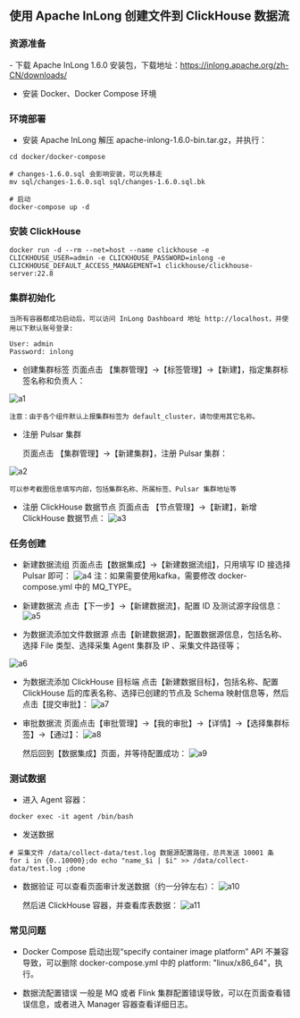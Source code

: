 ## 使用 Apache InLong 创建文件到 ClickHouse 数据流


### 资源准备

​- 下载 Apache InLong 1.6.0 安装包，下载地址：https://inlong.apache.org/zh-CN/downloads/
- 安装 Docker、Docker Compose 环境

### 环境部署

- 安装 Apache InLong 解压 apache-inlong-1.6.0-bin.tar.gz，并执行：

```
cd docker/docker-compose

# changes-1.6.0.sql 会影响安装，可以先移走
mv sql/changes-1.6.0.sql sql/changes-1.6.0.sql.bk

# 启动
docker-compose up -d

```


### 安装 ClickHouse
```
docker run -d --rm --net=host --name clickhouse -e CLICKHOUSE_USER=admin -e CLICKHOUSE_PASSWORD=inlong -e CLICKHOUSE_DEFAULT_ACCESS_MANAGEMENT=1 clickhouse/clickhouse-server:22.8
```

### 集群初始化
    当所有容器都成功启动后，可以访问 InLong Dashboard 地址 http://localhost，并使用以下默认账号登录:
```
User: admin
Password: inlong
```

- 创建集群标签
    页面点击 【集群管理】->【标签管理】->【新建】，指定集群标签名称和负责人：

![a1](./res/a1.jpg)

    注意：由于各个组件默认上报集群标签为 default_cluster，请勿使用其它名称。

- 注册 Pulsar 集群

    页面点击 【集群管理】->【新建集群】，注册 Pulsar 集群：

![a2](./res/a2.jpg)

    可以参考截图信息填写内部，包括集群名称、所属标签、Pulsar 集群地址等

- 注册 ClickHouse 数据节点
    页面点击 【节点管理】→【新建】，新增 ClickHouse 数据节点：
![a3](./res/a3.jpeg)

### 任务创建
- 新建数据流组
    页面点击【数据集成】→【新建数据流组】，只用填写 ID 接选择 Pulsar 即可：
![a4](./res/a4.jpeg)
    注：如果需要使用kafka，需要修改 docker-compose.yml 中的 MQ_TYPE。

- 新建数据流
    点击【下一步】→【新建数据流】，配置 ID 及测试源字段信息：
![a5](./res/a5.jpeg)

- 为数据流添加文件数据源
点击【新建数据源】，配置数据源信息，包括名称、选择 File 类型、选择采集 Agent 集群及 IP 、采集文件路径等；

![a6](./res/a6.jpeg)

- 为数据流添加 ClickHouse 目标端
    点击【新建数据目标】，包括名称、配置 ClickHouse 后的库表名称、选择已创建的节点及 Schema 映射信息等，然后点击【提交审批】：
![a7](./res/a7.jpeg)

- 审批数据流
    页面点击【审批管理】->【我的审批】->【详情】->【选择集群标签】->【通过】：
![a8](./res/a8.jpeg)

    然后回到【数据集成】页面，并等待配置成功：
![a9](./res/a9.jpeg)

### 测试数据
- 进入 Agent 容器：
```
docker exec -it agent /bin/bash
```

- 发送数据
```
# 采集文件 /data/collect-data/test.log 数据源配置路径，总共发送 10001 条
for i in {0..10000};do echo "name_$i | $i" >> /data/collect-data/test.log ;done
```

- 数据验证
    可以查看页面审计发送数据（约一分钟左右）：
![a10](./res/a10.jpeg)

    然后进 ClickHouse 容器，并查看库表数据：
![a11](./res/a11.jpeg)

### 常见问题
- Docker Compose 启动出现“specify container image platform”
    API 不兼容导致，可以删除 docker-compose.yml 中的 platform: "linux/x86_64"，执行。

- 数据流配置错误
    一般是 MQ 或者 Flink 集群配置错误导致，可以在页面查看错误信息，或者进入 Manager 容器查看详细日志。

